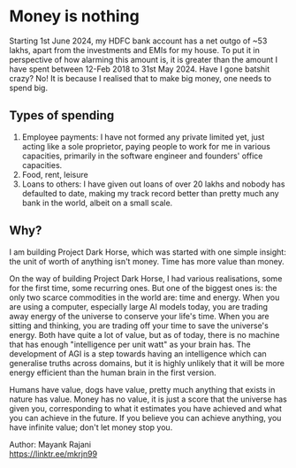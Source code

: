 # Money is nothing

Starting 1st June 2024, my HDFC bank account has a net outgo of ~53 lakhs, apart from the investments and EMIs for my house. To put it in perspective of how alarming this amount is, it is greater than the amount I have spent between 12-Feb 2018 to 31st May 2024. Have I gone batshit crazy? No! It is because I realised that to make big money, one needs to spend big.

## Types of spending

1. Employee payments: I have not formed any private limited yet, just acting like a sole proprietor, paying people to work for me in various capacities, primarily in the software engineer and founders' office capacities.
2. Food, rent, leisure
3. Loans to others: I have given out loans of over 20 lakhs and nobody has defaulted to date, making my track record better than pretty much any bank in the world, albeit on a small scale.

## Why?

I am building Project Dark Horse, which was started with one simple insight: the unit of worth of anything isn't money. Time has more value than money.

On the way of building Project Dark Horse, I had various realisations, some for the first time, some recurring ones. But one of the biggest ones is: the only two scarce commodities in the world are: time and energy. When you are using a computer, especially large AI models today, you are trading away energy of the universe to conserve your life's time. When you are sitting and thinking, you are trading off your time to save the universe's energy. Both have quite a lot of value, but as of today, there is no machine that has enough "intelligence per unit watt" as your brain has. The development of AGI is a step towards having an intelligence which can generalise truths across domains, but it is highly unlikely that it will be more energy efficient than the human brain in the first version.

Humans have value, dogs have value, pretty much anything that exists in nature has value. Money has no value, it is just a score that the universe has given you, corresponding to what it estimates you have achieved and what you can achieve in the future. If you believe you can achieve anything, you have infinite value; don't let money stop you.

Author: Mayank Rajani\
https://linktr.ee/mkrjn99
